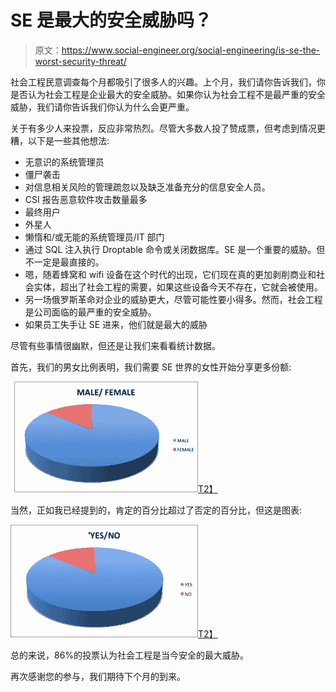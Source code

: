 # SE 是最大的安全威胁吗？

> 原文：<https://www.social-engineer.org/social-engineering/is-se-the-worst-security-threat/>

社会工程民意调查每个月都吸引了很多人的兴趣。上个月，我们请你告诉我们，你是否认为社会工程是企业最大的安全威胁。如果你认为社会工程不是最严重的安全威胁，我们请你告诉我们你认为什么会更严重。

关于有多少人来投票，反应非常热烈。尽管大多数人投了赞成票，但考虑到情况更糟，以下是一些其他想法:

*   无意识的系统管理员
*   僵尸袭击
*   对信息相关风险的管理疏忽以及缺乏准备充分的信息安全人员。
*   CSI 报告恶意软件攻击数量最多
*   最终用户
*   外星人
*   懒惰和/或无能的系统管理员/IT 部门
*   通过 SQL 注入执行 Droptable 命令或关闭数据库。SE 是一个重要的威胁。但不一定是最直接的。
*   嗯，随着蜂窝和 wifi 设备在这个时代的出现，它们现在真的更加剥削商业和社会实体，超出了社会工程的需要，如果这些设备今天不存在，它就会被使用。
*   另一场俄罗斯革命对企业的威胁更大，尽管可能性要小得多。然而，社会工程是公司面临的最严重的安全威胁。
*   如果员工失手让 SE 进来，他们就是最大的威胁

尽管有些事情很幽默，但还是让我们来看看统计数据。

首先，我们的男女比例表明，我们需要 SE 世界的女性开始分享更多份额:

[![](img/17b499857c85dee7ba2583aa9cd9a692.png "Male-Female")T2】](https://www.social-engineer.org/social-engineering/is-se-the-worst-security-threat/attachment/male-female/)

当然，正如我已经提到的，肯定的百分比超过了否定的百分比，但这是图表:

[![](img/ce36817c15a09d6089e6c2ccda2be37d.png "Yes-No")T2】](https://www.social-engineer.org/social-engineering/is-se-the-worst-security-threat/attachment/yes-no/)

总的来说，86%的投票认为社会工程是当今安全的最大威胁。

再次感谢您的参与，我们期待下个月的到来。